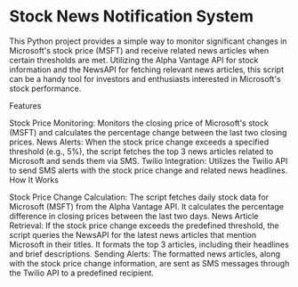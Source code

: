 # Stock News Notification System

This Python project provides a simple way to monitor significant changes in Microsoft's stock price (MSFT) and receive related news articles when certain thresholds are met. Utilizing the Alpha Vantage API for stock information and the NewsAPI for fetching relevant news articles, this script can be a handy tool for investors and enthusiasts interested in Microsoft's stock performance.

Features

Stock Price Monitoring: Monitors the closing price of Microsoft's stock (MSFT) and calculates the percentage change between the last two closing prices.
News Alerts: When the stock price change exceeds a specified threshold (e.g., 5%), the script fetches the top 3 news articles related to Microsoft and sends them via SMS.
Twilio Integration: Utilizes the Twilio API to send SMS alerts with the stock price change and related news headlines.
How It Works

Stock Price Change Calculation:
The script fetches daily stock data for Microsoft (MSFT) from the Alpha Vantage API.
It calculates the percentage difference in closing prices between the last two days.
News Article Retrieval:
If the stock price change exceeds the predefined threshold, the script queries the NewsAPI for the latest news articles that mention Microsoft in their titles.
It formats the top 3 articles, including their headlines and brief descriptions.
Sending Alerts:
The formatted news articles, along with the stock price change information, are sent as SMS messages through the Twilio API to a predefined recipient.
